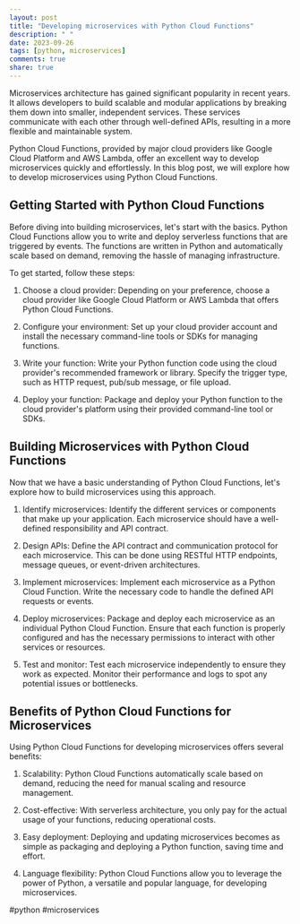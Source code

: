 ```yaml
---
layout: post
title: "Developing microservices with Python Cloud Functions"
description: " "
date: 2023-09-26
tags: [python, microservices]
comments: true
share: true
---
```


Microservices architecture has gained significant popularity in recent years. It allows developers to build scalable and modular applications by breaking them down into smaller, independent services. These services communicate with each other through well-defined APIs, resulting in a more flexible and maintainable system.

Python Cloud Functions, provided by major cloud providers like Google Cloud Platform and AWS Lambda, offer an excellent way to develop microservices quickly and effortlessly. In this blog post, we will explore how to develop microservices using Python Cloud Functions.

## Getting Started with Python Cloud Functions

Before diving into building microservices, let's start with the basics. Python Cloud Functions allow you to write and deploy serverless functions that are triggered by events. The functions are written in Python and automatically scale based on demand, removing the hassle of managing infrastructure.

To get started, follow these steps:

1. Choose a cloud provider: Depending on your preference, choose a cloud provider like Google Cloud Platform or AWS Lambda that offers Python Cloud Functions.

2. Configure your environment: Set up your cloud provider account and install the necessary command-line tools or SDKs for managing functions.

3. Write your function: Write your Python function code using the cloud provider's recommended framework or library. Specify the trigger type, such as HTTP request, pub/sub message, or file upload.

4. Deploy your function: Package and deploy your Python function to the cloud provider's platform using their provided command-line tool or SDKs.

## Building Microservices with Python Cloud Functions

Now that we have a basic understanding of Python Cloud Functions, let's explore how to build microservices using this approach.

1. Identify microservices: Identify the different services or components that make up your application. Each microservice should have a well-defined responsibility and API contract.

2. Design APIs: Define the API contract and communication protocol for each microservice. This can be done using RESTful HTTP endpoints, message queues, or event-driven architectures.

3. Implement microservices: Implement each microservice as a Python Cloud Function. Write the necessary code to handle the defined API requests or events.

4. Deploy microservices: Package and deploy each microservice as an individual Python Cloud Function. Ensure that each function is properly configured and has the necessary permissions to interact with other services or resources.

5. Test and monitor: Test each microservice independently to ensure they work as expected. Monitor their performance and logs to spot any potential issues or bottlenecks.

## Benefits of Python Cloud Functions for Microservices

Using Python Cloud Functions for developing microservices offers several benefits:

1. Scalability: Python Cloud Functions automatically scale based on demand, reducing the need for manual scaling and resource management.

2. Cost-effective: With serverless architecture, you only pay for the actual usage of your functions, reducing operational costs.

3. Easy deployment: Deploying and updating microservices becomes as simple as packaging and deploying a Python function, saving time and effort.

4. Language flexibility: Python Cloud Functions allow you to leverage the power of Python, a versatile and popular language, for developing microservices.

#python #microservices